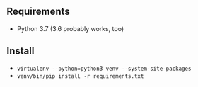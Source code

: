 ## Requirements

* Python 3.7 (3.6 probably works, too)

## Install

* `virtualenv --python=python3 venv --system-site-packages`
* `venv/bin/pip install -r requirements.txt`